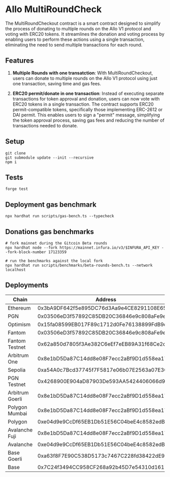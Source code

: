 # Allo MultiRoundCheck

The MultiRoundCheckout contract is a smart contract designed to simplify the process of donating to multiple rounds on the Allo V1 protocol
and voting with ERC20 tokens.
It streamlines the donation and voting process by enabling users to perform these actions using a single transaction,
eliminating the need to send multiple transactions for each round.

## Features

1. **Multiple Rounds with one transatction**: With MultiRoundCheckout, users can donate to multiple rounds on the Allo V1 protocol using just one transaction, saving time and gas fees.

2. **ERC20 permit/donate in one transaction**: Instead of executing separate transactions for token approval and donation, users can now vote with ERC20 tokens in a single transaction.
The contract supports ERC20 permit-compatible tokens, specifically those implementing ERC-2612 or DAI permit.
This enables users to sign a "permit" message, simplifying the token approval process, saving gas fees and reducing the number of transactions needed to donate.

## Setup

```
git clone
git submodule update --init --recursive
npm i
```

## Tests

```
forge test
```

## Deployment gas benchmark

```
npx hardhat run scripts/gas-bench.ts --typecheck
```

## Donations gas benchmarks

```
# fork mainnet during the Gitcoin Beta rounds
npx hardhat node --fork https://mainnet.infura.io/v3/$INFURA_API_KEY --fork-block-number 17123359

# run the benchmarks against the local fork
npx hardhat run scripts/benchmarks/beta-rounds-bench.ts --network localhost
```

## Deployments

| Chain           | Address                                    |
|-----------------|--------------------------------------------|
| Ethereum        | 0x3bA9DF642f5e895DC76d3Aa9e4CE8291108E65b1 |
| PGN             | 0x03506eD3f57892C85DB20C36846e9c808aFe9ef4 |
| Optimism        | 0x15fa08599EB017F89c1712d0Fe76138899FdB9db |
| Fantom          | 0x03506eD3f57892C85DB20C36846e9c808aFe9ef4 |
| Fantom Testnet  | 0x62a850d7805f3Ae382C6eEf7eEB89A31f68Ce2d5 |
| Arbitrum One    | 0x8e1bD5Da87C14dd8e08F7ecc2aBf9D1d558ea174 |
| Sepolia         | 0xa54A0c7Bcd37745f7F5817e06b07E2563a07E309 |
| PGN Testnet     | 0x4268900E904aD87903De593AA5424406066d9ea2 |
| Arbitrum Goerli | 0x8e1bD5Da87C14dd8e08F7ecc2aBf9D1d558ea174 |
| Polygon Mumbai  | 0x8e1bD5Da87C14dd8e08F7ecc2aBf9D1d558ea174 |
| Polygon         | 0xe04d9e9CcDf65EB1Db51E56C04beE4c8582edB73 |
| Avalanche Fuji  | 0x8e1bD5Da87C14dd8e08F7ecc2aBf9D1d558ea174 |
| Avalanche       | 0xe04d9e9CcDf65EB1Db51E56C04beE4c8582edB73 |
| Base Goerli     | 0xa63f8F7E90C538D5173c7467C228fd38422dE9e9 |
| Base            | 0x7C24f3494CC958CF268a92b45D7e54310d161794 |
